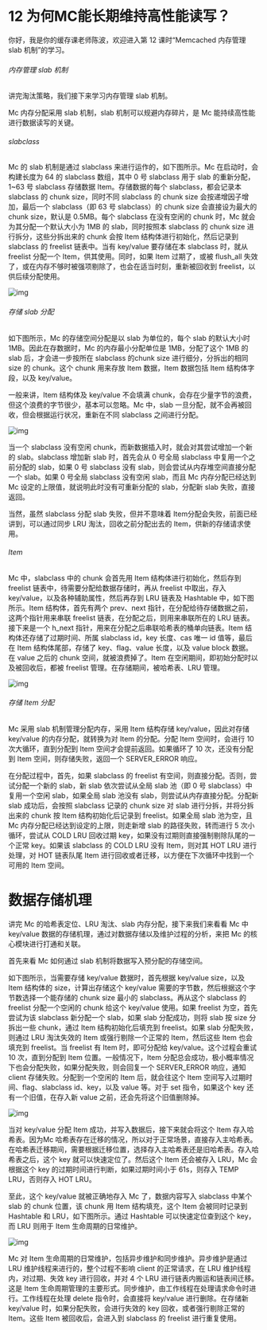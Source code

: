 12 为何MC能长期维持高性能读写？
==================

你好，我是你的缓存课老师陈波，欢迎进入第 12 课时“Memcached 内存管理 slab 机制”的学习。

###### 内存管理 slab 机制

讲完淘汰策略，我们接下来学习内存管理 slab 机制。

Mc 内存分配采用 slab 机制，slab 机制可以规避内存碎片，是 Mc 能持续高性能进行数据读写的关键。

###### slabclass

Mc 的 slab 机制是通过 slabclass 来进行运作的，如下图所示。Mc 在启动时，会构建长度为 64 的 slabclass 数组，其中 0 号 slabclass 用于 slab 的重新分配，1~63 号 slabclass 存储数据 Item。存储数据的每个 slabclass，都会记录本 slabclass 的 chunk size，同时不同 slabclass 的 chunk size 会按递增因子增加，最后一个 slabclass（即 63 号 slabclass）的 chunk size 会直接设为最大的 chunk size，默认是 0.5MB。每个 slabclass 在没有空闲的 chunk 时，Mc 就会为其分配一个默认大小为 1MB 的 slab，同时按照本 slabclass 的 chunk size 进行拆分，这些分拆出来的 chunk 会按 Item 结构体进行初始化，然后记录到 slabclass 的 freelist 链表中。当有 key/value 要存储在本 slabclass 时，就从 freelist 分配一个 Item，供其使用。同时，如果 Item 过期了，或被 flush\_all 失效了，或在内存不够时被强项剔除了，也会在适当时刻，重新被回收到 freelist，以供后续分配使用。

![img](assets/CgotOV2lNbaAadotAADCA27LTFE147.png)

###### 存储 slab 分配

如下图所示，Mc 的存储空间分配是以 slab 为单位的，每个 slab 的默认大小时 1MB。因此在存数据时，Mc 的内存最小分配单位是 1MB，分配了这个 1MB 的 slab 后，才会进一步按所在 slabclass 的chunk size 进行细分，分拆出的相同 size 的 chunk。这个 chunk 用来存放 Item 数据，Item 数据包括 Item 结构体字段，以及 key/value。

一般来讲，Item 结构体及 key/value 不会填满 chunk，会存在少量字节的浪费，但这个浪费的字节很少，基本可以忽略。Mc 中，slab 一旦分配，就不会再被回收，但会根据运行状况，重新在不同 slabclass 之间进行分配。

![img](assets/CgoB5l2lNbaAW86tAAB5QW90gyU465.png)

当一个 slabclass 没有空闲 chunk，而新数据插入时，就会对其尝试增加一个新的 slab。slabclass 增加新 slab 时，首先会从 0 号全局 slabclass 中复用一个之前分配的 slab，如果 0 号 slabclass 没有 slab，则会尝试从内存堆空间直接分配一个 slab。如果 0 号全局 slabclass 没有空闲 slab，而且 Mc 内存分配已经达到 Mc 设定的上限值，就说明此时没有可重新分配的 slab，分配新 slab 失败，直接返回。

当然，虽然 slabclass 分配 slab 失败，但并不意味着 Item分配会失败，前面已经讲到，可以通过同步 LRU 淘汰，回收之前分配出去的 Item，供新的存储请求使用。

###### Item

Mc 中，slabclass 中的 chunk 会首先用 Item 结构体进行初始化，然后存到 freelist 链表中，待需要分配给数据存储时，再从 freelist 中取出，存入 key/value，以及各种辅助属性，然后再存到 LRU 链表及 Hashtable 中，如下图所示。Item 结构体，首先有两个 prev、next 指针，在分配给待存储数据之前，这两个指针用来串联 freelist 链表，在分配之后，则用来串联所在的 LRU 链表。接下来是一个 h\_next 指针，用来在分配之后串联哈希表的桶单向链表。Item 结构体还存储了过期时间、所属 slabclass id，key 长度、cas 唯一 id 值等，最后在 Item 结构体尾部，存储了 key、flag、value 长度，以及 value block 数据。在 value 之后的 chunk 空间，就被浪费掉了。Item 在空闲期间，即初始分配时以及被回收后，都被 freelist 管理。在存储期间，被哈希表、LRU 管理。

![img](assets/CgotOV2lNbaAJAdTAADQDnmaLHo150.png)

###### 存储 Item 分配

Mc 采用 slab 机制管理分配内存，采用 Item 结构存储 key/value，因此对存储 key/value 的内存分配，就转换为对 Item 的分配。分配 Item 空间时，会进行 10 次大循环，直到分配到 Item 空间才会提前返回。如果循环了 10 次，还没有分配到 Item 空间，则存储失败，返回一个 SERVER\_ERROR 响应。

在分配过程中，首先，如果 slabclass 的 freelist 有空间，则直接分配。否则，尝试分配一个新的 slab，新 slab 依次尝试从全局 slab 池（即 0 号 slabclass）中复用一个空闲 slab，如果全局 slab 池没有 slab，则尝试从内存直接分配。分配新 slab 成功后，会按照 slabclass 记录的 chunk size 对 slab 进行分拆，并将分拆出来的 chunk 按 Item 结构初始化后记录到 freelist。如果全局 slab 池为空，且 Mc 内存分配已经达到设定的上限，则走新增 slab 的路径失败，转而进行 5 次小循环，尝试从 COLD LRU 回收过期 key，如果没有过期则直接强制剔除队尾的一个正常 key。如果该 slabclass 的 COLD LRU 没有 Item，则对其 HOT LRU 进行处理，对 HOT 链表队尾 Item 进行回收或者迁移，以方便在下次循环中找到一个可用的 Item 空间。

数据存储机理
======

讲完 Mc 的哈希表定位、LRU 淘汰、slab 内存分配，接下来我们来看看 Mc 中 key/value 数据的存储机理，通过对数据存储以及维护过程的分析，来把 Mc 的核心模块进行打通和关联。

首先来看 Mc 如何通过 slab 机制将数据写入预分配的存储空间。

如下图所示，当需要存储 key/value 数据时，首先根据 key/value size，以及 Item 结构体的 size，计算出存储这个 key/value 需要的字节数，然后根据这个字节数选择一个能存储的 chunk size 最小的 slabclass。再从这个 slabclass 的 freelist 分配一个空闲的 chunk 给这个 key/value 使用。如果 freelist 为空，首先尝试为该 slabclass 新分配一个 slab，如果 slab 分配成功，则将 slab 按 size 分拆出一些 chunk，通过 Item 结构初始化后填充到 freelist。如果 slab 分配失败，则通过 LRU 淘汰失效的 Item 或强行剔除一个正常的 Item，然后这些 Item 也会填充到 freelist。当 freelist 有 Item 时，即可分配给 key/value。这个过程会重试 10 次，直到分配到 Item 位置。一般情况下，Item 分配总会成功，极小概率情况下也会分配失败，如果分配失败，则会回复一个 SERVER\_ERROR 响应，通知 client 存储失败。分配到一个空闲的 Item 后，就会往这个 Item 空间写入过期时间、flag、slabclass id、key，以及 value 等。对于 set 指令，如果这个 key 还有一个旧值，在存入新 value 之前，还会先将这个旧值删除掉。

![img](assets/CgoB5l2lNbaAPBGDAAD9uoSXyug151.png)

当对 key/value 分配 Item 成功，并写入数据后，接下来就会将这个 Item 存入哈希表。因为Mc 哈希表存在迁移的情况，所以对于正常场景，直接存入主哈希表。在哈希表迁移期间，需要根据迁移位置，选择存入主哈希表还是旧哈希表。存入哈希表之后，这个 key 就可以快速定位了。然后这个 Item 还会被存入 LRU，Mc 会根据这个 key 的过期时间进行判断，如果过期时间小于 61s，则存入 TEMP LRU，否则存入 HOT LRU。

至此，这个 key/value 就被正确地存入 Mc 了，数据内容写入 slabclass 中某个 slab 的 chunk 位置，该 chunk 用 Item 结构填充，这个 Item 会被同时记录到 Hashtable 和 LRU，如下图所示。通过 Hashtable 可以快速定位查到这个 key，而 LRU 则用于 Item 生命周期的日常维护。

![img](assets/CgotOV2lNbaAaiifAACi2sd0Il8906.png)

Mc 对 Item 生命周期的日常维护，包括异步维护和同步维护。异步维护是通过 LRU 维护线程来进行的，整个过程不影响 client 的正常请求，在 LRU 维护线程内，对过期、失效 key 进行回收，并对 4 个 LRU 进行链表内搬运和链表间迁移。这是 Item 生命周期管理的主要形式。同步维护，由工作线程在处理请求命令时进行。工作线程在处理 delete 指令时，会直接将 key/value 进行删除。在存储新 key/value 时，如果分配失败，会进行失效的 key 回收，或者强行剔除正常的 Item。这些 Item 被回收后，会进入到 slabclass 的 freelist 进行重复使用。
